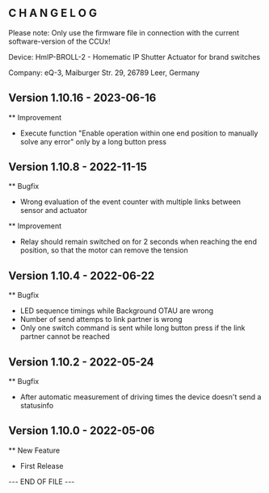 ﻿C H A N G E L O G
-----------------

Please note: Only use the firmware file in connection with the current software-version of the CCUx!

Device:      HmIP-BROLL-2 - Homematic IP Shutter Actuator for brand switches

Company:     eQ-3, Maiburger Str. 29, 26789 Leer, Germany



Version 1.10.16 - 2023-06-16
--------------------------------------------------------------

** Improvement
   * Execute function "Enable operation within one end position to manually solve any error" only by a long button press



Version 1.10.8 - 2022-11-15
--------------------------------------------------------------

** Bugfix
   * Wrong evaluation of the event counter with multiple links between sensor and actuator

** Improvement
   * Relay should remain switched on for 2 seconds when reaching the end position, so that the motor can remove the tension



Version 1.10.4 - 2022-06-22
--------------------------------------------------------------

** Bugfix
   * LED sequence timings while Background OTAU are wrong
   * Number of send attemps to link partner is wrong
   * Only one switch command is sent while long button press if the link partner cannot be reached



Version 1.10.2 - 2022-05-24
--------------------------------------------------------------

** Bugfix
   * After automatic measurement of driving times the device doesn't send a statusinfo



Version 1.10.0 - 2022-05-06
--------------------------------------------------------------

** New Feature
   * First Release



--- END OF FILE ---
